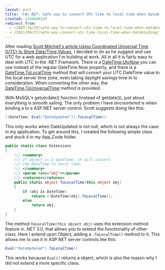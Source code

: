 ```yaml
---
layout: post
title: 'C#/.NET: Safe way to convert UTC time to local time when databinding'
created: 1193646229
redirect_from:
  - /2007/10/29/safe-way-to-convert-utc-time-to-local-time-when-databinding/
  - /2011/09/27/safe-way-convert-utc-time-local-time-when-databinding/
---
```

After reading [Scott Mitchell's article Using Coordinated Universal Time (UTC) to Store Date/Time Values](http://aspnet.4guysfromrolla.com/articles/081507-1.aspx), I decided to do as he suggest and use UTC for a web application I'm building at work. All in all it is fairly easy to deal with UTC in the .NET Framwork. There is a [DateTime.UtcNow](http://msdn2.microsoft.com/en-us/library/system.datetime.utcnow.aspx) you can use instead of the regular DateTime.Now property, and there is a [DateTime.ToLocalTime](http://msdn2.microsoft.com/en-us/library/system.datetime.tolocaltime.aspx) method that will convert your UTC DateTime value to the local server time zone, even taking daylight savings time in to consideration. When converting the other way, the [DateTime.ToUniversalTime](http://msdn2.microsoft.com/en-us/library/system.datetime.touniversaltime.aspx) method is provided.

<!--break-->

With MsSQL's getutcdate() function (instead of getdate()), just about everything is smooth sailing. The only problem I have encountered is when binding a to a ASP.NET server control. Scott suggests doing like this:

```csharp
((DateTime) Eval("DateUpdated")).ToLocalTime()
```

This only works when DateUpdated is not null, which is not always the case in my application. To get around this, I created the following simple class and stuck it in my App_Code folder.

```csharp
public static class Extensions
{
    /// <summary>
    /// If object is a DateTime, it will convert
    /// the DateTime to local time.
    /// </summary>
    /// <param name="obj"></param>
    /// <returns></returns>
    public static object ToLocalTime(this object obj)
    {
        if (obj is DateTime)
            return ((DateTime)obj).ToLocalTime();
        else
            return obj;
    }
}
```

The method `ToLocalTime(this object obj)` uses the extension method feature in .NET 3.0, that allows you to extend the functionality of other class. Here I extend upon Object, adding a `.ToLocalTime()` method to it. This allows me to use it in ASP.NET server controls like this:

```csharp
Eval("DateUpdated").ToLocalTime()
```

This works because `Eval()` returns a object, which is also the reason why I did not extend a more specific class.

